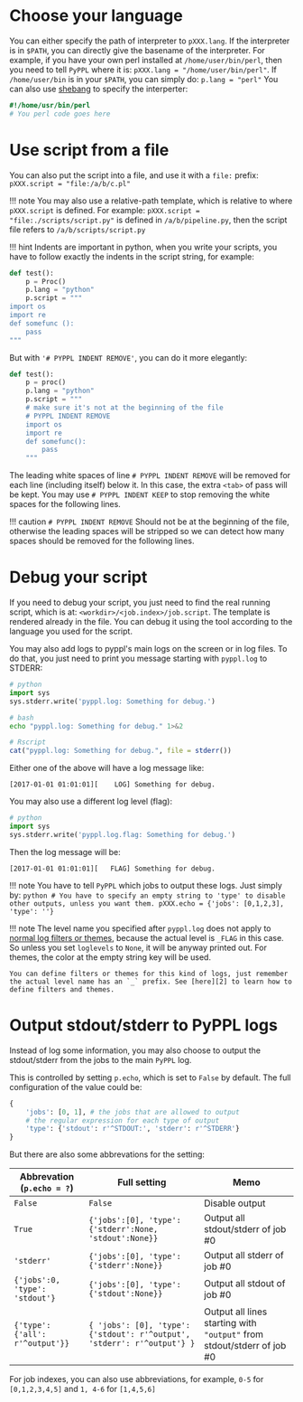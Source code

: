
<!-- toc -->

# Choose your language
You can either specify the path of interpreter to `pXXX.lang`. If the interpreter is in `$PATH`, you can directly give the basename of the interpreter.
For example, if you have your own perl installed at `/home/user/bin/perl`, then you need to tell `PyPPL` where it is: `pXXX.lang = "/home/user/bin/perl"`. If `/home/user/bin` is in your `$PATH`, you can simply do: `p.lang = "perl"`
You can also use [shebang][1] to specify the interperter:
```perl
#!/home/usr/bin/perl
# You perl code goes here
```

# Use script from a file
You can also put the script into a file, and use it with a `file:` prefix: `pXXX.script = "file:/a/b/c.pl"`

!!! note
    You may also use a relative-path template, which is relative to where `pXXX.script` is defined. For example: `pXXX.script = "file:./scripts/script.py"` is defined in `/a/b/pipeline.py`, then the script file refers to `/a/b/scripts/script.py`

!!! hint
    Indents are important in python, when you write your scripts, you have to follow exactly the indents in the script string, for example:

```python
def test():
    p = Proc()
    p.lang = "python"
    p.script = """
import os
import re
def somefunc ():
    pass
"""
```
But with `'# PYPPL INDENT REMOVE'`, you can do it more elegantly:
```python
def test():
    p = proc()
    p.lang = "python"
    p.script = """
    # make sure it's not at the beginning of the file
    # PYPPL INDENT REMOVE
    import os
    import re
    def somefunc():
        pass
    """
```
The leading white spaces of line `# PYPPL INDENT REMOVE` will be removed for each line (including itself) below it. In this case, the extra `<tab>` of pass will be kept.
You may use `# PYPPL INDENT KEEP` to stop removing the white spaces for the following lines.

!!! caution
    `# PYPPL INDENT REMOVE` Should not be at the beginning of the file, otherwise the leading spaces will be stripped so we can detect how many spaces should be removed for the following lines.

# Debug your script
If you need to debug your script, you just need to find the real running script, which is at: `<workdir>/<job.index>/job.script`. The template is rendered already in the file. You can debug it using the tool according to the language you used for the script.

You may also add logs to pyppl's main logs on the screen or in log files. To do that, you just need to print you message starting with `pyppl.log` to STDERR:
```python
# python
import sys
sys.stderr.write('pyppl.log: Something for debug.')
```

```bash
# bash
echo "pyppl.log: Something for debug." 1>&2
```

```R
# Rscript
cat("pyppl.log: Something for debug.", file = stderr())
```
Either one of the above will have a log message like:
```
[2017-01-01 01:01:01][    LOG] Something for debug.
```
You may also use a different log level (flag):
```python
# python
import sys
sys.stderr.write('pyppl.log.flag: Something for debug.')
```
Then the log message will be:
```
[2017-01-01 01:01:01][   FLAG] Something for debug.
```

!!! note
    You have to tell `PyPPL` which jobs to output these logs.
    Just simply by:
    ```python
    # You have to specify an empty string to 'type' to disable other outputs, unless you want them.
    pXXX.echo = {'jobs': [0,1,2,3], 'type': ''}
    ```

!!! note
    The level name you specified after `pyppl.log` does not apply to [normal log filters or themes][2], because the actual level is `_FLAG` in this case. So unless you set `loglevels` to `None`, it will be anyway printed out. For themes, the color at the empty string key will be used.

    You can define filters or themes for this kind of logs, just remember the actual level name has an `_` prefix. See [here][2] to learn how to define filters and themes.

# Output stdout/stderr to PyPPL logs
Instead of log some information, you may also choose to output the stdout/stderr from the jobs to the main `PyPPL` log.

This is controlled by setting `p.echo`, which is set to `False` by default. The full configuration of the value could be:
```python
{
    'jobs': [0, 1], # the jobs that are allowed to output
    # the regular expression for each type of output
    'type': {'stdout': r'^STDOUT:', 'stderr': r'^STDERR'}
}
```
But there are also some abbrevations for the setting:

|Abbrevation (`p.echo = ?`)|Full setting|Memo|
|-|-|-|
|`False`|`False`|Disable output|
|`True`|`{'jobs':[0], 'type': {'stderr':None, 'stdout':None}}`|Output all stdout/stderr of job #0|
|`'stderr'`|`{'jobs':[0], 'type': {'stderr':None}}`|Output all stderr of job #0|
|`{'jobs':0, 'type': 'stdout'}`|`{'jobs':[0], 'type': {'stdout':None}}`|Output all stdout of job #0|
|`{'type': {'all': r'^output'}}`|`{ 'jobs': [0], 'type': {'stdout': r'^output', 'stderr': r'^output'} }`|Output all lines starting with `"output"` from stdout/stderr of job #0|

For job indexes, you can also use abbreviations, for example,
`0-5` for `[0,1,2,3,4,5]` and `1, 4-6` for `[1,4,5,6]`

[1]: https://en.wikipedia.org/wiki/Shebang_(Unix)
[2]: ./configure-your-logs/